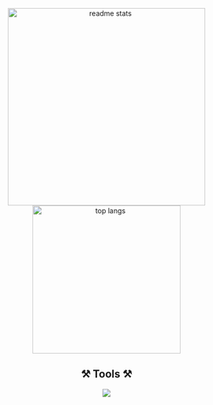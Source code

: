 <div align="center">
<img width=400 src="https://github-readme-stats-salesp07.vercel.app/api?username=geojimas&count_private=true&show_icons=true&theme=vue-dark&rank_icon=github&border_radius=10&" alt="readme stats" />
<img width=300 src="https://github-readme-stats-salesp07.vercel.app/api/top-langs/?username=geojimas&hide=HTML&langs_count=6&layout=compact&theme=vue-dark&border_radius=10&size_weight=0.5&count_weight=0.5&exclude_repo=github-readme-stats" alt="top langs" />
<!-- <img width=340 src="http://github-profile-summary-cards.vercel.app/api/cards/stats?username=geojimas&theme=ayu_mirage" alt="readme stats" />
<img width=340 src="http://github-profile-summary-cards.vercel.app/api/cards/repos-per-language?username=geojimas&theme=ayu_mirage" alt="top langs" /> -->
 </div>
<h2 align="center">⚒️ Tools ⚒️</h2>
<div align="center">
    <img src="https://skillicons.dev/icons?i=html,sass,tailwind,javascript,typescript,vue,react,nodejs,git" />
</div>
<!-- <div align=center>  
![](http://github-profile-summary-cards.vercel.app/api/cards/repos-per-language?username=geojimas&theme=dark)
![](http://github-profile-summary-cards.vercel.app/api/cards/stats?username=geojimas&theme=dark) 
</div>  -->

